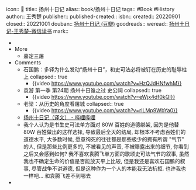 icon:: 📖
title:: 扬州十日记 
alias:: book/扬州十日记 
tags:: #Book #History 
author:: 王秀楚
publisher:: 
published-created:: 
isbn:: 
created:: 20220901
closed:: 20221001
douban::  [扬州十日记 (豆瓣)](https://book.douban.com/subject/1906939/)
goodreads:: 
weread:: [扬州十日记-王秀楚-微信读书](https://weread.qq.com/web/bookDetail/615324105c12156157916e0)
mark::

-
- More
  - 嘉定三屠
- Comments
  - 石国鹏：多铎为什么发动“扬州十日”，和史可法必将被钉在历史的耻辱柱上
    collapsed:: true
    - {{video https://www.youtube.com/watch?v=HzQJdHNfwhM}}
  - 袁游 第一季 第24期 扬州十日谁之过 史公祠
    collapsed:: true
    - {{video https://www.youtube.com/watch?v=eWjx4df0kQI}}
  - 老梁：从历史的角度看屠城
    collapsed:: true
    - {{video https://www.youtube.com/watch?v=rlLMp9WbYa0}}
  - [扬州十日记（译文） - 哔哩哔哩](https://www.bilibili.com/read/cv13271805)
  - 我个人认为是书生史可法单方面对 80W 百姓的道德绑架, 因为是他替 80W 百姓做出的这样选择, 导致最后全灭的结局, 却根本不考虑百姓们的道德水平, 大多数时候, 愿意徇死的往往都是那些极少的拥有所谓 "气节" 的人, 但是那些比例更多的, 不被看见的声音, 不被曝露出来的细节, 你看到之后又会感到如何? 我不喜欢袁腾飞单方面的歌颂史可法气节的叙事, 虽然我也不确定生命的价值是否能放天平上比较, 但是我还是喜欢石国鹏的叙事, 尽管战争不讲道德, 但是这种作为一个人的本能我无法抗拒. 也许我也一样吧... 和袁腾飞差不到哪去
-